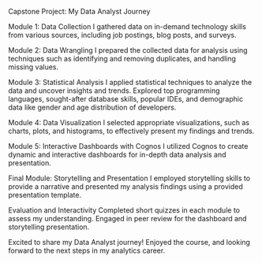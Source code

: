 Capstone Project: My Data Analyst Journey

Module 1: Data Collection
I gathered data on in-demand technology skills from various sources, including job postings, blog posts, and surveys.

Module 2: Data Wrangling
I prepared the collected data for analysis using techniques such as identifying and removing duplicates, and handling missing values.

Module 3: Statistical Analysis
I applied statistical techniques to analyze the data and uncover insights and trends. Explored top programming languages, sought-after database skills, popular IDEs, and demographic data like gender and age distribution of developers.

Module 4: Data Visualization
I selected appropriate visualizations, such as charts, plots, and histograms, to effectively present my findings and trends.

Module 5: Interactive Dashboards with Cognos
I utilized Cognos to create dynamic and interactive dashboards for in-depth data analysis and presentation.

Final Module: Storytelling and Presentation
I employed storytelling skills to provide a narrative and presented my analysis findings using a provided presentation template.

Evaluation and Interactivity
Completed short quizzes in each module to assess my understanding.
Engaged in peer review for the dashboard and storytelling presentation.

Excited to share my Data Analyst journey! Enjoyed the course, and looking forward to the next steps in my analytics career.
